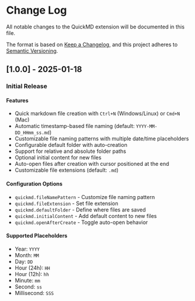# Change Log

All notable changes to the QuickMD extension will be documented in this file.

The format is based on [Keep a Changelog](https://keepachangelog.com/en/1.0.0/),
and this project adheres to [Semantic Versioning](https://semver.org/spec/v2.0.0.html).

## [1.0.0] - 2025-01-18

### Initial Release

#### Features
- Quick markdown file creation with `Ctrl+N` (Windows/Linux) or `Cmd+N` (Mac)
- Automatic timestamp-based file naming (default: `YYYY-MM-DD_HHmm_ss.md`)
- Customizable file naming patterns with multiple date/time placeholders
- Configurable default folder with auto-creation
- Support for relative and absolute folder paths
- Optional initial content for new files
- Auto-open files after creation with cursor positioned at the end
- Customizable file extensions (default: `.md`)

#### Configuration Options
- `quickmd.fileNamePattern` - Customize file naming pattern
- `quickmd.fileExtension` - Set file extension
- `quickmd.defaultFolder` - Define where files are saved
- `quickmd.initialContent` - Add default content to new files
- `quickmd.openAfterCreate` - Toggle auto-open behavior

#### Supported Placeholders
- Year: `YYYY`
- Month: `MM`
- Day: `DD`
- Hour (24h): `HH`
- Hour (12h): `hh`
- Minute: `mm`
- Second: `ss`
- Millisecond: `SSS`